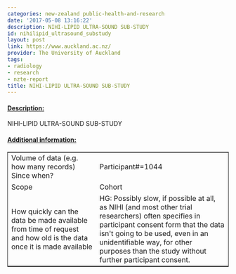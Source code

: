 ```yaml
---
categories: new-zealand public-health-and-research
date: '2017-05-08 13:16:22'
description: NIHI-LIPID ULTRA-SOUND SUB-STUDY
id: nihilipid_ultrasound_substudy
layout: post
link: https://www.auckland.ac.nz/
provider: The University of Auckland
tags:
- radiology
- research
- nzte-report
title: NIHI-LIPID ULTRA-SOUND SUB-STUDY
---
```



 <h4> <u>Description:</u> </h4>
NIHI-LIPID ULTRA-SOUND SUB-STUDY
 <h4> <u>Additional information:</u> </h4>
 <table style="border: 1px solid">
 <tr> <td width="40%">Volume of data (e.g. how many records)
Since when?</td> <td>Participant#=1044</td> </tr>
 <tr> <td width="40%">Scope</td> <td>Cohort</td> </tr>
 <tr> <td width="40%">How quickly can the data be made available from time of request and how old is the data once it is made available</td> <td>HG: Possibly slow, if possible at all, as NIHI (and most other trial researchers) often specifies in participant consent form that the data isn't going to be used, even in an unidentifiable way, for other purposes than the study without further participant consent.</td> </tr>
 </table>